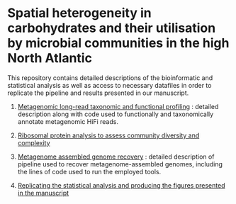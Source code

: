 # Spatial heterogeneity in carbohydrates and their utilisation by microbial communities in the high North Atlantic

This repository contains detailed descriptions of the bioinformatic and statistical analysis as well as access to necessary datafiles in order to replicate the pipeline and results presented in our manuscript.

1) [Metagenomic long-read taxonomic and functional profiling](https://github.com/tpriest0/FRAM_STRAIT_WSC20_data_analysis/wiki/Metagenomic-long-read-taxonomic-and-functional-profiling) : detailed description along with code used to functionally and taxonomically annotate metagenomic HiFi reads.

2) [Ribosomal protein analysis to assess community diversity and complexity](https://github.com/tpriest0/FRAM_STRAIT_WSC20_data_analysis/wiki/Community-level-ribosomal-protein-gene-analysis)

3) [Metagenome assembled genome recovery](https://github.com/tpriest0/FRAM_STRAIT_WSC20_data_analysis/wiki/Metagenome-assembled-genome-recovery-pipeline) : detailed description of pipeline used to recover metagenome-assembled genomes, including the lines of code used to run the employed tools.  

5) [Replicating the statistical analysis and producing the figures presented in the manuscript](https://github.com/tpriest0/FRAM_STRAIT_WSC20_data_analysis/wiki/Statistical-analysis-and-figure-creation)
